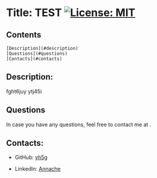 
  # Title: TEST [![License: MIT](https://img.shields.io/badge/License-MIT-yellow.svg)](https://opensource.org/licenses/MIT)
  ## Contents
    [Description](#description)
    [Questions](#questions)
    [Contacts](#contacts)
    
## Description:
fght6juy 
ytj45i

## Questions

In case you have any questions, feel free to contact me at 
<a href="mailto:"></a>.

## Contacts:

* GitHub: [yh5g](https://github.com/yh5g)
    
* LinkedIn: [Annache](https://www.linkedin.com/in/Annache)   
